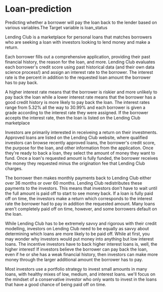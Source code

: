 # Loan-prediction
Predicting whether a borrower will pay the loan  back to the lender based on various variables.The Target variable is loan_status

Lending Club is a marketplace for personal loans that matches borrowers who are seeking a loan with investors looking to lend money and make a return.

Each borrower fills out a comprehensive application, providing their past financial history, the reason for the loan, and more. Lending Club evaluates each borrower's credit score using past historical data (and their own data science process!) and assign an interest rate to the borrower. The interest rate is the percent in addition to the requested loan amount the borrower has to pay back.

A higher interest rate means that the borrower is riskier and more unlikely to pay back the loan while a lower interest rate means that the borrower has a good credit history is more likely to pay back the loan. The interest rates range from 5.32% all the way to 30.99% and each borrower is given a grade according to the interest rate they were assigned. If the borrower accepts the interest rate, then the loan is listed on the Lending Club marketplace

Investors are primarily interested in receiveing a return on their investments. Approved loans are listed on the Lending Club website, where qualified investors can browse recently approved loans, the borrower's credit score, the purpose for the loan, and other information from the application. Once they're ready to back a loan, they select the amount of money they want to fund. Once a loan's requested amount is fully funded, the borrower receives the money they requested minus the origination fee that Lending Club charges.

The borrower then makes monthly payments back to Lending Club either over 36 months or over 60 months. Lending Club redistributes these payments to the investors. This means that investors don't have to wait until the full amount is paid off to start to see money back. If a loan is fully paid off on time, the investors make a return which corresponds to the interest rate the borrower had to pay in addition the requested amount. Many loans aren't completely paid off on time, however, and some borrowers default on the loan.

While Lending Club has to be extremely savvy and rigorous with their credit modelling, investors on Lending Club need to be equally as savvy about determining which loans are more likely to be paid off. While at first, you may wonder why investors would put money into anything but low interest loans. The incentive investors have to back higher interest loans is, well, the higher interest! If investors believe the borrower can pay back the loan, even if he or she has a weak financial history, then investors can make more money through the larger additional amount the borrower has to pay.

Most investors use a portfolio strategy to invest small amounts in many loans, with healthy mixes of low, medium, and interest loans.
we'll focus on the mindset of a conservative investor who only wants to invest in the loans that have a good chance of being paid off on time.
